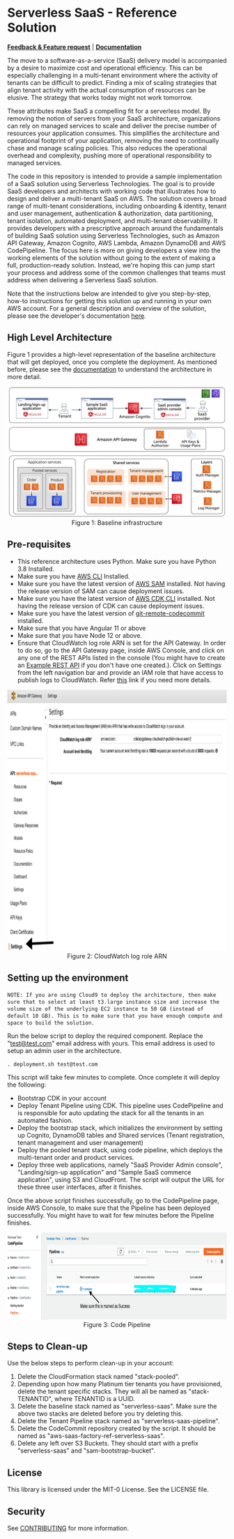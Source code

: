 # Serverless SaaS - Reference Solution
**[Feedback & Feature request](https://github.com/aws-samples/aws-saas-factory-ref-solution-serverless-saas/issues/new)** | **[Documentation](DOCUMENTATION.md)**

The move to a software-as-a-service (SaaS) delivery model is accompanied by a desire to maximize cost and operational efficiency. This can be especially challenging in a multi-tenant environment where the activity of tenants can be difficult to predict. Finding a mix of scaling strategies that align tenant activity with the actual consumption of resources can be elusive. The strategy that works today might not work tomorrow.

These attributes make SaaS a compelling fit for a serverless model. By removing the notion of servers from your SaaS architecture, organizations can rely on managed services to scale and deliver the precise number of resources your application consumes. This simplifies the architecture and operational footprint of your application, removing the need to continually chase and manage scaling policies. This also reduces the operational overhead and complexity, pushing more of operational responsibility to managed services.

The code in this repository is intended to provide a sample implementation of a SaaS solution using Serverless Technologies. The goal is to provide SaaS developers and architects with working code that illustrates how to design and deliver a multi-tenant SaaS on AWS. The solution covers a broad range of multi-tenant considerations, including onboarding & identity, tenant and user management, authentication & authorization, data partitioning, tenant isolation, automated deployment, and multi-tenant observability. It provides developers with a prescriptive approach around the fundamentals of building SaaS solution using Serverless Technologies, such as Amazon API Gateway, Amazon Cognito, AWS Lambda, Amazon DynamoDB and AWS CodePipeline. The focus here is more on giving developers a view into the working elements of the solution without going to the extent of making a full, production-ready solution. Instead, we're hoping this can jump start your process and address some of the common challenges that teams must address when delivering a Serverless SaaS solution.

Note that the instructions below are intended to give you step-by-step, how-to instructions for getting this solution up and running in your own AWS account. For a general description and overview of the solution, please see the developer's documentation [here](DOCUMENTATION.md).

## High Level Architecture  
Figure 1 provides a high-level representation of the baseline architecture that will get deployed, once you complete the deployment. As mentioned before, please see the [documentation](DOCUMENTATION.md) to understand the architecture in more detail.

<p align="center"><img src="images/Baseline.png" alt="Baseline Infrastructure"/>Figure 1: Baseline infrastructure</p>

## Pre-requisites
* This reference architecture uses Python. Make sure you have Python 3.8 Installed.
* Make sure you have [AWS CLI](https://docs.aws.amazon.com/cli/latest/userguide/cli-chap-install.html) Installed. 
* Make sure you have the latest version of [AWS SAM](https://docs.aws.amazon.com/serverless-application-model/latest/developerguide/serverless-sam-cli-install.html) installed. Not having the release version of SAM can cause deployment issues.
* Make sure you have the latest version of [AWS CDK CLI](https://docs.aws.amazon.com/cdk/latest/guide/cli.html) installed.  Not having the release version of CDK can cause deployment issues.
* Make sure you have the latest version of [git-remote-codecommit](https://docs.aws.amazon.com/codecommit/latest/userguide/setting-up-git-remote-codecommit.html) installed.
* Make sure that you have Angular 11 or above
* Make sure that you have Node 12 or above.
* Ensure that CloudWatch log role ARN is set for the API Gateway. In order to do so, go to the API Gateway page, inside AWS Console, and click on any one of the REST APIs listed in the console (You might have to create an [Example REST API](https://docs.aws.amazon.com/apigateway/latest/developerguide/api-gateway-create-api-from-example.html) if you don't have one created.). Click on Settings from the left navigation bar and provide an IAM role that have access to publish logs to CloudWatch. Refer [this](https://aws.amazon.com/premiumsupport/knowledge-center/api-gateway-cloudwatch-logs/) link if you need more details.
<p align="center">
    <img width=800 height=600 src="./images/APIGatewaySettings.png" alt="Settings"/>
    <br>
    Figure 2: CloudWatch log role ARN
</p>

## Setting up the environment

    NOTE: If you are using Cloud9 to deploy the architecture, then make sure that to select at least t3.large instance size and increase the volume size of the underlying EC2 instance to 50 GB (instead of default 10 GB). This is to make sure that you have enough compute and space to build the solution. 

Run the below script to deploy the required component. Replace the "test@test.com" email address with yours. This email address is used to setup an admin user in the architecture.

```
. deployment.sh test@test.com
```

This script will take few minutes to complete. Once complete it will deploy the following:
* Bootstrap CDK in your account
* Deploy Tenant Pipeline using CDK. This pipeline uses CodePipeline and is responsible for auto updating the stack for all the tenants in an automated fashion.
* Deploy the bootstrap stack, which initializes the environment by setting up Cognito, DynamoDB tables and Shared services (Tenant registration, tenant management and user management)
* Deploy the pooled tenant stack, using code pipeline, which deploys the multi-tenant order and product services. 
* Deploy three web applications, namely "SaaS Provider Admin console", "Landing/sign-up application" and "Sample SaaS commerce application", using S3 and CloudFront. The script will output the URL for these three user interfaces, after it finishes.


Once the above script finishes successfully, go to the CodePipeline page, inside AWS Console, to make sure that the Pipeline has been deployed successfully. You might have to wait for few minutes before the Pipeline finishes.
<p align="center">
    <img  width=700 height=200  src="./images/CodePipeline.png" alt="CodePipeline"/>
    <br>
    Figure 3: Code Pipeline
</p>


## Steps to Clean-up
Use the below steps to perform clean-up in your account:
1. Delete the CloudFormation stack named "stack-pooled".
2. Depending upon how many Platinum tier tenants you have provisioned, delete the tenant specific stacks. They will all be named as "stack-TENANTID", where TENANTID is a UUID.
3. Delete the baseline stack named as "serverless-saas". Make sure the above two stacks are deleted before you try deleting this.
4. Delete the Tenant Pipeline stack named as "serverless-saas-pipeline".
5. Delete the CodeCommit repository created by the script. It should be named as "aws-saas-factory-ref-serverless-saas".
6. Delete any left over S3 Buckets. They should start with a prefix "serverless-saas" and "sam-bootstrap-bucket".

## License
This library is licensed under the MIT-0 License. See the LICENSE file.

## Security
See [CONTRIBUTING](CONTRIBUTING.md#security-issue-notifications) for more information.
